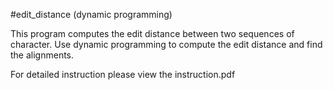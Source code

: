 #edit_distance (dynamic programming)

This program computes the edit distance between two sequences of character.
Use dynamic programming to compute the edit distance and find the alignments. 

For detailed instruction please view the instruction.pdf